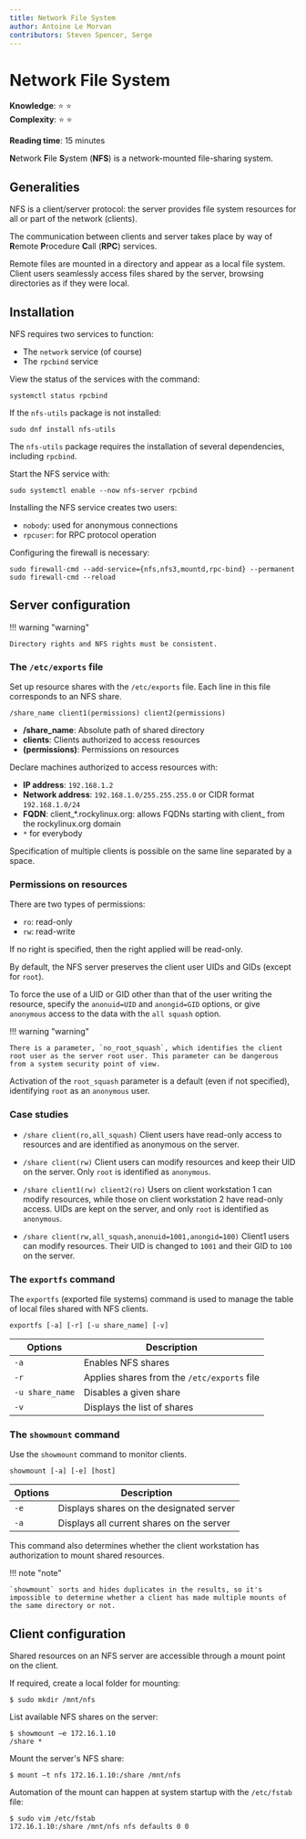 ```yaml
---
title: Network File System
author: Antoine Le Morvan
contributors: Steven Spencer, Serge
---
```

# Network File System

**Knowledge**: :star: :star:   
**Complexity**: :star: :star:   

**Reading time**: 15 minutes

**N**etwork **F**ile **S**ystem (**NFS**) is a network-mounted file-sharing system.

## Generalities

NFS is a client/server protocol: the server provides file system resources for all or part of the network (clients).

The communication between clients and server takes place by way of  **R**emote **P**rocedure **C**all (**RPC**) services.

Remote files are mounted in a directory and appear as a local file system. Client users seamlessly access files shared by the server, browsing directories as if they were local.

## Installation

NFS requires two services to function:

* The `network` service (of course)
* The `rpcbind` service

View the status of the services with the command:

```
systemctl status rpcbind
```

If the `nfs-utils` package is not installed:

```
sudo dnf install nfs-utils
```

The `nfs-utils` package requires the installation of several dependencies, including `rpcbind`.

Start the NFS service with:

```
sudo systemctl enable --now nfs-server rpcbind
```

Installing the NFS service creates two users:

* `nobody`: used for anonymous connections
* `rpcuser`: for RPC protocol operation

Configuring the firewall is necessary:

```
sudo firewall-cmd --add-service={nfs,nfs3,mountd,rpc-bind} --permanent 
sudo firewall-cmd --reload
```

## Server configuration

!!! warning "warning"

    Directory rights and NFS rights must be consistent.

### The `/etc/exports` file

Set up resource shares with the `/etc/exports` file. Each line in this file corresponds to an NFS share.

```
/share_name	client1(permissions) client2(permissions)
```

* **/share_name**: Absolute path of shared directory
* **clients**: Clients authorized to access resources
* **(permissions)**: Permissions on resources

Declare machines authorized to access resources with:

* **IP address**: `192.168.1.2`
* **Network address**: `192.168.1.0/255.255.255.0` or CIDR format `192.168.1.0/24`
* **FQDN**: client_*.rockylinux.org: allows FQDNs starting with client_ from the rockylinux.org domain
* `*` for everybody

Specification of multiple clients is possible on the same line separated by a space.

### Permissions on resources

There are two types of permissions:

* `ro`: read-only
* `rw`: read-write

If no right is specified, then the right applied will be read-only.

By default, the NFS server preserves the client user UIDs and GIDs (except for `root`).

To force the use of a UID or GID other than that of the user writing the resource, specify the `anonuid=UID` and `anongid=GID` options, or give `anonymous` access to the data with the `all squash` option.

!!! warning "warning" 

    There is a parameter, `no_root_squash`, which identifies the client root user as the server root user. This parameter can be dangerous from a system security point of view.

Activation of the `root_squash` parameter is a default (even if not specified), identifying `root` as an `anonymous` user.

### Case studies

* `/share client(ro,all_squash)`
Client users have read-only access to resources and are identified as anonymous on the server.

* `/share client(rw)`
Client users can modify resources and keep their UID on the server. Only `root` is identified as `anonymous`.

* `/share client1(rw) client2(ro)`
Users on client workstation 1 can modify resources, while those on client workstation 2 have read-only access.
UIDs are kept on the server, and only `root` is identified as `anonymous`.

* `/share client(rw,all_squash,anonuid=1001,anongid=100)`
Client1 users can modify resources. Their UID is changed to `1001` and their GID to `100` on the server.

### The `exportfs` command

The `exportfs` (exported file systems) command is used to manage the table of local files shared with NFS clients.

```
exportfs [-a] [-r] [-u share_name] [-v]
```

| Options         | Description                               |
| --------------- | ----------------------------------------- |
| `-a`            | Enables NFS shares                         |
| `-r`            | Applies shares from the `/etc/exports` file |
| `-u share_name` | Disables a given share                    |
| `-v`            | Displays the list of shares               |

### The `showmount` command

Use the `showmount` command to monitor clients.

```
showmount [-a] [-e] [host]
```

| Options | Description                               |
| ------- | ----------------------------------------- |
| `-e`    | Displays shares on the designated server  |
| `-a`    | Displays all current shares on the server |

This command also determines whether the client workstation has authorization to mount shared resources.

!!! note "note"

    `showmount` sorts and hides duplicates in the results, so it's impossible to determine whether a client has made multiple mounts of the same directory or not.

## Client configuration

Shared resources on an NFS server are accessible through a mount point on the client.

If required, create a local folder for mounting:

```
$ sudo mkdir /mnt/nfs
```

List available NFS shares on the server:

```
$ showmount –e 172.16.1.10
/share *
```

Mount the server's NFS share:

```
$ mount –t nfs 172.16.1.10:/share /mnt/nfs
```

Automation of the mount can happen at system startup with the `/etc/fstab` file:

```
$ sudo vim /etc/fstab
172.16.1.10:/share /mnt/nfs nfs defaults 0 0
```
